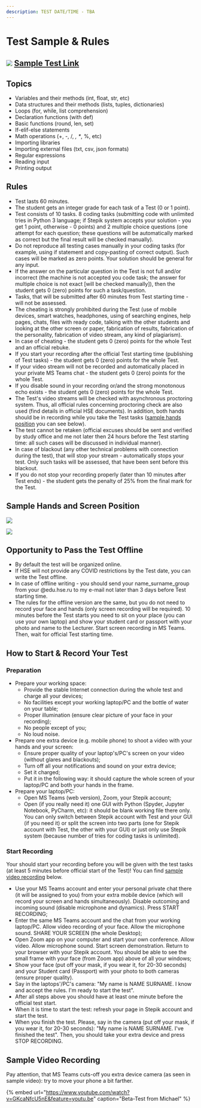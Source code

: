 ```yaml
---
description: TEST DATE/TIME - TBA
---
```


# Test Sample & Rules

## ![](../.gitbook/assets/stepik_logotype.png) [Sample Test Link](https://stepik.org/invitation/bfbdc45000af97f554b0cd75f146b9e6bcccfdef/)

## Topics

* Variables and their methods \(int, float, str, etc\)
* Data structures and their methods \(lists, tuples, dictionaries\)
* Loops \(for, while, list comprehension\)
* Declaration functions \(with def\)
* Basic functions \(round, len, set\)
* If-elif-else statements
* Math operations \(+, -, /, _, \*_, %, etc\)
* Importing libraries
* Importing external files \(txt, csv, json formats\)
* Regular expressions
* Reading input
* Printing output

## Rules

* Test lasts 60 minutes. 
* The student gets an integer grade for each task of a Test \(0 or 1 point\).
* Test consists of 10 tasks. 8 coding tasks \(submitting code with unlimited tries in Python 3 language; if Stepik system accepts your solution - you get 1 point, otherwise - 0 points\) and 2 multiple choice questions \(one attempt for each question; these questions will be automatically marked as correct but the final result will be checked manually\).
* Do not reproduce all testing cases manually in your coding tasks \(for example, using if statement and copy-pasting of correct output\). Such cases will be marked as zero points. Your solution should be general for any input.
* If the answer on the particular question in the Test is not full and/or incorrect \(the machine is not accepted you code task; the answer for multiple choice is not exact \[will be checked manually\]\), then the student gets 0 \(zero\) points for such a task/question.
* Tasks, that will be submitted after 60 minutes from Test starting time - will not be assessed.
* The cheating is strongly prohibited during the Test \(use of mobile devices, smart watches, headphones,  using of searching engines, help pages, chats, files with ready code, talking with the other students and looking at the other screen or paper, fabrication of results, fabrication of the personality, fabrication of video stream, any kind of plagiarism\).
* In case of cheating - the student gets 0 \(zero\) points for the whole Test and an official rebuke.
* If you start your recording after the official Test starting time \(publishing of Test tasks\) - the student gets 0 \(zero\) points for the whole Test.
* If your video stream will not be recorded and automatically placed in your private MS Teams chat - the student gets 0 \(zero\) points for the whole Test.
* If you disable sound in your recording or/and the strong monotonous echo exists - the student gets 0 \(zero\) points for the whole Test.
* The Test's video streams will be checked with asynchronous proctoring system. Thus, all official rules concerning proctoring check are also used \(find details in official HSE documents\). In addition, both hands should be in recording while you take the Test tasks \([sample hands position](test.md#sample-hands-and-screen-position) you can see below\).
* The test cannot be retaken \(official excuses should be sent and verified by study office and me not later then 24 hours before the Test starting time: all such cases will be discussed in individual manner\).
* In case of blackout \(any other technical problems with connection during the test\), that will stop your stream - automatically stops your test. Only such tasks will be assessed, that have been sent before this blackout.
* If you do not stop your recording properly \(later than 10 minutes after Test ends\) - the student gets the penalty of 25% from the final mark for the Test.

## Sample Hands and Screen Position

![](../.gitbook/assets/nice_hands.png)

![](../.gitbook/assets/bad_hands.png)

## Opportunity to Pass the Test Offline

* By default the test will be organized online.
* If HSE will not provide any COVID restrictions by the Test date, you can write the Test offline.
* In case of offline writing - you should send your name\_surname\_group from your @edu.hse.ru to my e-mail not later than 3 days before Test starting time.
* The rules for the offline version are the same, but you do not need to record your face and hands \(only screen recording will be required\). 10 minutes before the Test starts you need to sit on your place \(you can use your own laptop\) and show your student card or passport with your photo and name to the Lecturer. Start screen recording in MS Teams. Then, wait for official Test starting time.

## How to Start & Record Your Test

### Preparation

* Prepare your working space:
  * Provide the stable Internet connection during the whole test and charge all your devices;
  * No facilities except your working laptop/PC and the bottle of water on your table; 
  * Proper illumination \(ensure clear picture of your face in your recording\);
  * No people except of you;
  * No loud noise.
* Prepare one extra device \(e.g. mobile phone\) to shoot a video with your hands and your screen:
  * Ensure proper quality of your laptop's/PC's screen on your video \(without glares and blackouts\);
  * Turn off all your notifications and sound on your extra device;
  * Set it charged;
  * Put it in the following way: it should capture the whole screen of your laptop/PC and both your hands in the frame.
* Prepare your laptop/PC:
  * Open MS Teams \(web version\), Zoom, your Stepik account;
  * Open \(if you really need it\) one GUI with Python \(Spyder, Jupyter Notebook, PyCharm, etc\): it should be blank working file there only. You can only switch between Stepik account with Test and your GUI \(if you need it\) or split the screen into two parts \(one for Stepik account with Test, the other with your GUI\) or just only use Stepik system \(because number of tries for coding tasks is unlimited\).

### Start Recording

Your should start your recording before you will be given with the test tasks \(at least 5 minutes before official start of the Test\)! You can find [sample video recording](test.md#sample-video-recording) below.

* Use your MS Teams account and enter your personal private chat there \(it will be assigned to you\) from your extra mobile device \(which will record your screen and hands simultaneously\). Disable outcoming and incoming sound \(disable microphone and dynamics\). Press START RECORDING;
* Enter the same MS Teams account and the chat from your working laptop/PC. Allow video recording of your face. Allow the microphone sound. SHARE YOUR SCREEN \(the whole Desktop\);
* Open Zoom app on your computer and start your own conference. Allow video. Allow microphone sound. Start screen demonstration. Return to your browser with your Stepik account. You should be able to see the small frame with your face \(from Zoom app\) above of all your windows;
* Show your face \(put off your mask, if you wear it, for 20-30 seconds\) and your Student card \(Passport\) with your photo to both cameras \(ensure proper quality\).
* Say in the laptops'/PC's camera: "My name is NAME SURNAME. I know and accept the rules. I'm ready to start the test".
* After all steps above you should have at least one minute before the official test start.
* When it is time to start the test: refresh your page in Stepik account and start the test.
* When you finish the test. Please, say in the camera \(put off your mask, if you wear it, for 20-30 seconds\): "My name is NAME SURNAME. I've finished the test". Then, you should take your extra device and press STOP RECORDING.

## Sample Video Recording

Pay attention, that MS Teams cuts-off you extra device camera \(as seen in sample video\): try to move your phone a bit farther.

{% embed url="https://www.youtube.com/watch?v=GKcaNfcU5nE&feature=youtu.be" caption="Beta-Test from Michael" %}




